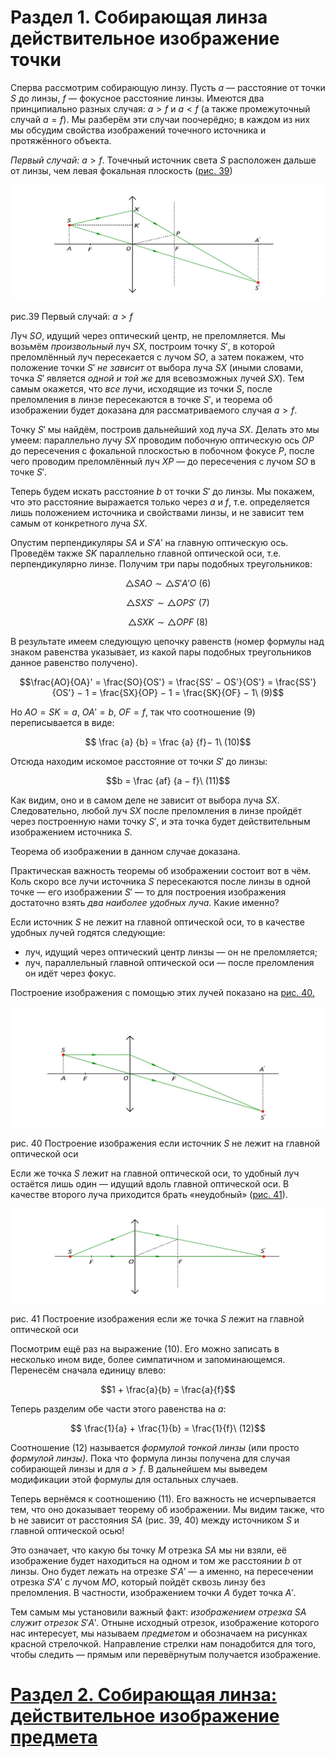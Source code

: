 # Раздел 1. Собирающая линза действительное изображение точки

Сперва рассмотрим собирающую линзу. Пусть $a$ — расстояние от точки $S$ до линзы, $f$ — фокусное расстояние линзы. Имеются два принципиально разных случая: $a > f$ и $a < f$ (а также промежуточный случай $a = f$). Мы разберём эти случаи поочерёдно; в каждом из них мы обсудим свойства изображений точечного источника и протяжённого объекта.

_Первый случай:_ $a > f$. Точечный источник света $S$ расположен дальше от линзы, чем левая фокальная плоскость ([рис. 39](/image/Рисунок39.jpg))

![Случай a > f: действительное изображение точки S](/image/Рисунок39.jpg)

рис.39 Первый случай: $a > f$ 

Луч $SO$, идущий через оптический центр, не преломляется. Мы возьмём _произвольный_ луч $SX$, построим точку $S'$, в которой преломлённый луч пересекается с лучом $SO$, а затем покажем, что положение точки $S'$ _не зависит_ от выбора луча $SX$ (иными словами, точка $S'$ является _одной и той же_ для всевозможных лучей $SX$). Тем самым окажется, что _все_ лучи, исходящие из точки $S$, после преломления в линзе пересекаются в точке $S'$, и теорема об изображении будет доказана для рассматриваемого случая $a > f$.

Точку $S'$ мы найдём, построив дальнейший ход луча $SX$. Делать это мы умеем: параллельно лучу $SX$ проводим побочную оптическую ось $OP$ до пересечения с фокальной плоскостью в побочном фокусе $P$, после чего проводим преломлённый луч $XP$ — до пересечения с лучом $SO$ в точке $S'$.

Теперь будем искать расстояние $b$ от точки $S'$ до линзы. Мы покажем, что это расстояние выражается только через $a$ и $f$, т.е. определяется лишь положением источника и свойствами линзы, и не зависит тем самым от конкретного луча $SX$.

Опустим перпендикуляры $SA$ и $S'A'$ на главную оптическую ось. Проведём также $SK$ параллельно главной оптической оси, т.е. перпендикулярно линзе. Получим три пары подобных треугольников:

$$ \bigtriangleup SAO ∼ \bigtriangleup S'A'O\ (6)$$

$$ \bigtriangleup SXS' ∼ \bigtriangleup OPS'\ (7)$$

$$ \bigtriangleup SXK ∼ \bigtriangleup OPF\ (8)$$

В результате имеем следующую цепочку равенств (номер формулы над знаком равенства указывает, из какой пары подобных треугольников данное равенство получено).

$$\frac{AO}{OA}' = \frac{SO}{OS'} = \frac{SS' − OS'}{OS'} = \frac{SS'}{OS'} − 1 = \frac{SX}{OP} − 1 = \frac{SK}{OF} − 1\ (9)$$

Но $AO = SK = a$, $OA' = b$, $OF = f$, так что соотношение (9) переписывается в виде:

$$ \frac {a} {b} = \frac {a} {f}− 1\ (10)$$

Отсюда находим искомое расстояние от точки $S'$ до линзы:

$$b = \frac {af} {a − f}\ (11)$$

Как видим, оно и в самом деле не зависит от выбора луча $SX$. Следовательно, любой луч $SX$ после преломления в линзе пройдёт через построенную нами точку $S'$, и эта точка будет действительным изображением источника $S$.

Теорема об изображении в данном случае доказана.

Практическая важность теоремы об изображении состоит вот в чём. Коль скоро все лучи источника $S$ пересекаются после линзы в одной точке — его изображении $S'$ — то для построения изображения достаточно взять _два наиболее удобных луча_. Какие именно?

Если источник _S_ не лежит на главной оптической оси, то в качестве удобных лучей годятся следующие:
- луч, идущий через оптический центр линзы — он не преломляется;
- луч, параллельный главной оптической оси — после преломления он идёт через фокус.

Построение изображения с помощью этих лучей показано на [рис. 40.](/image/Рисунок40.jpg)

![Построение изображения точки S, не лежащей на главной оптической оси](/image/Рисунок40.jpg)

рис. 40 Построение изображения если источник _S_ не лежит на главной оптической оси

Если же точка $S$ лежит на главной оптической оси, то удобный луч остаётся лишь один — идущий вдоль главной оптической оси. В качестве второго луча приходится брать «неудобный» ([рис. 41](/image/Рисунок41.jpg)).

![Построение изображения точки S, лежащей на главной оптической оси](/image/Рисунок41.jpg)

рис. 41 Построение изображения если же точка $S$ лежит на главной оптической оси

Посмотрим ещё раз на выражение (10). Его можно записать в несколько ином виде, более симпатичном и запоминающемся. Перенесём сначала единицу влево:

 $$1 + \frac{a}{b} = \frac{a}{f}$$

 Теперь разделим обе части этого равенства на $a$:

 $$ \frac{1}{a} + \frac{1}{b} = \frac{1}{f}\ (12)$$

 Соотношение (12) называется _формулой тонкой линзы_ (или просто _формулой линзы)_. Пока что формула линзы получена для случая собирающей линзы и для $a > f$. В дальнейшем мы выведем модификации этой формулы для остальных случаев.
 
Теперь вернёмся к соотношению (11). Его важность не исчерпывается тем, что оно доказывает теорему об изображении. Мы видим также, что b не зависит от расстояния $SA$ (рис. 39, 40) между источником $S$ и главной оптической осью!

Это означает, что какую бы точку $M$ отрезка $SA$ мы ни взяли, её изображение будет находиться на одном и том же расстоянии $b$ от линзы. Оно будет лежать на отрезке $S'A'$ — а именно, на пересечении отрезка $S'A'$ с лучом $MO$, который пойдёт сквозь линзу без преломления. В частности, изображением точки $A$ будет точка $A'$.

Тем самым мы установили важный факт: _изображением отрезка_ $SA$ _служит отрезок_ $S'A'$. Отныне исходный отрезок, изображение которого нас интересует, мы называем _предметом_ и обозначаем на рисунках красной стрелочкой. Направление стрелки нам понадобится для того, чтобы следить — прямым или перевёрнутым получается изображение.














# [Раздел 2. Собирающая линза: действительное изображение предмета](/Тонкие%20линзы.%20Построение%20изображений/Собирающая%20линза%3A%20действительное%20изображение%20предмета.md)
